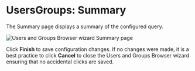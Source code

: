 # UsersGroups: Summary

The Summary page displays a summary of the configured query.

![Users and Groups Browser wizard Summary page](/img/product_docs/accessanalyzer/12.0/admin/datacollector/usersgroups/summary.webp)

Click **Finish** to save configuration changes. If no changes were made, it is a best practice to
click **Cancel** to close the Users and Groups Browser wizard ensuring that no accidental clicks are
saved.
